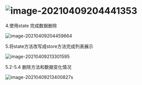 # ![image-20210409204441353](C:\Users\yu\AppData\Roaming\Typora\typora-user-images\image-20210409204441353.png)



4.使用state 完成数据删除

![image-20210409204459664](C:\Users\yu\AppData\Roaming\Typora\typora-user-images\image-20210409204459664.png)



5.将state方法改写成store方法完成列表展示

![image-20210409213301595](C:\Users\yu\AppData\Roaming\Typora\typora-user-images\image-20210409213301595.png)

5.2-5.4 删除方法和数据变化情况

![image-20210409213400827](C:\Users\yu\AppData\Roaming\Typora\typora-user-images\image-20210409213400827.png)s



